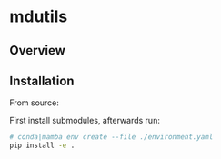 # mdutils

## Overview

## Installation

From source:

First install submodules, afterwards run:

```bash
# conda|mamba env create --file ./environment.yaml
pip install -e .
```
